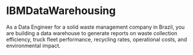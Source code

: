 # IBMDataWarehousing
As a Data Engineer for a solid waste management company in Brazil, you are building a data warehouse to generate reports on waste collection efficiency, truck fleet performance, recycling rates, operational costs, and environmental impact.
